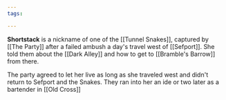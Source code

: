 ```yaml
---
tags:

---
```

**Shortstack** is a nickname of one of the [[Tunnel Snakes]], captured by [[The Party]] after a failed ambush a day's travel west of [[Sefport]]. She told them about the [[Dark Alley]] and how to get to [[Bramble's Barrow]] from there.

The party agreed to let her live as long as she traveled west and didn't return to Sefport and the Snakes. They ran into her an ide or two later as a bartender in [[Old Cross]]